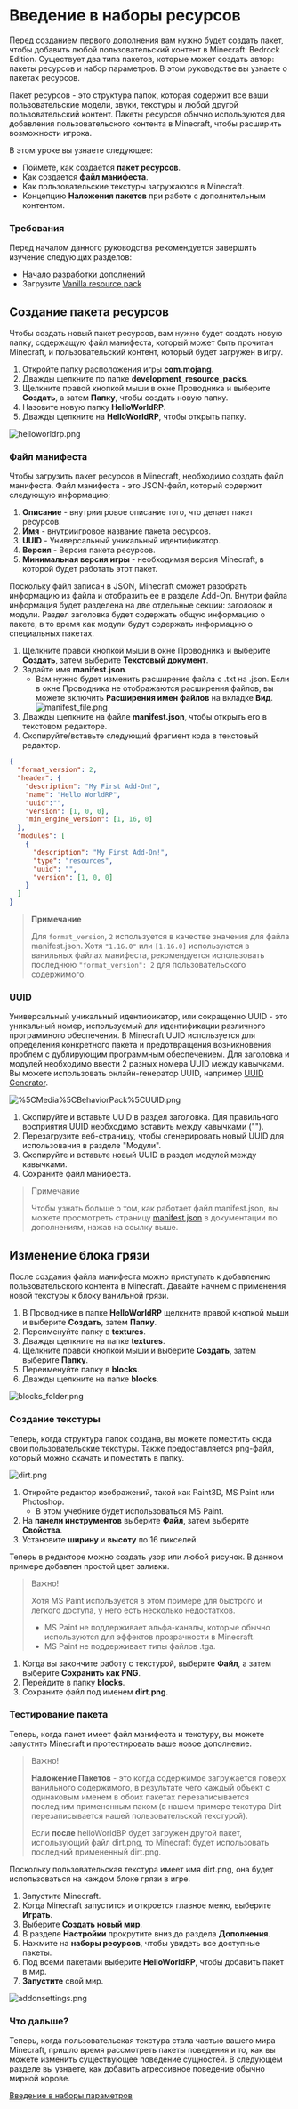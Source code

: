 # Введение в наборы ресурсов

Перед созданием первого дополнения вам нужно будет создать пакет, чтобы добавить любой пользовательский контент в
Minecraft: Bedrock Edition. Существует два типа пакетов, которые может создать автор: пакеты ресурсов и набор
параметров. В этом руководстве вы узнаете о пакетах ресурсов.

Пакет ресурсов - это структура папок, которая содержит все ваши пользовательские модели, звуки, текстуры и любой другой
пользовательский контент. Пакеты ресурсов обычно используются для добавления пользовательского контента в Minecraft,
чтобы расширить возможности игрока.

В этом уроке вы узнаете следующее:

+ Поймете, как создается **пакет ресурсов**.
+ Как создается **файл манифеста**.
+ Как пользовательские текстуры загружаются в Minecraft.
+ Концепцию **Наложения пакетов** при работе с дополнительным контентом.

### Требования

Перед началом данного руководства рекомендуется завершить изучение следующих разделов:

+ [Начало разработки дополнений](Getting_Started.md)
+ Загрузите [Vanilla resource pack](https://aka.ms/resourcepacktemplate)

## Создание пакета ресурсов

Чтобы создать новый пакет ресурсов, вам нужно будет создать новую папку, содержащую файл манифеста, который может быть
прочитан Minecraft, и пользовательский контент, который будет загружен в игру.

1. Откройте папку расположения игры **com.mojang**.
2. Дважды щелкните по папке **development_resource_packs**.
3. Щелкните правой кнопкой мыши в окне Проводника и выберите **Создать**, а затем **Папку**, чтобы создать новую папку.
4. Назовите новую папку **HelloWorldRP**.
5. Дважды щелкните на **HelloWorldRP**, чтобы открыть папку.

![helloworldrp.png](https://docs.microsoft.com/ru-ru/minecraft/creator/documents/media/resourcepack/helloworldrp.png)

### Файл манифеста

Чтобы загрузить пакет ресурсов в Minecraft, необходимо создать файл манифеста. Файл манифеста - это JSON-файл, который
содержит следующую информацию;

1. **Описание** - внутриигровое описание того, что делает пакет ресурсов.
2. **Имя** - внутриигровое название пакета ресурсов.
3. **UUID** - Универсальный уникальный идентификатор.
4. **Версия** - Версия пакета ресурсов.
5. **Минимальная версия игры** - необходимая версия Minecraft, в которой будет работать этот пакет.

Поскольку файл записан в JSON, Minecraft сможет разобрать информацию из файла и отобразить ее в разделе Add-On. Внутри
файла информация будет разделена на две отдельные секции: заголовок и модули. Раздел заголовка будет содержать общую
информацию о пакете, в то время как модули будут содержать информацию о специальных пакетах.

1. Щелкните правой кнопкой мыши в окне Проводника и выберите **Создать**, затем выберите **Текстовый документ**.
2. Задайте имя **manifest.json**.
    * Вам нужно будет изменить расширение файла с .txt на .json. Если в окне Проводника не отображаются расширения
      файлов, вы можете включить **Расширения имен файлов** на вкладке **Вид**.
      ![manifest_file.png](https://docs.microsoft.com/ru-ru/minecraft/creator/documents/media/resourcepack/manifest_file.png)
3. Дважды щелкните на файле **manifest.json**, чтобы открыть его в текстовом редакторе.
4. Скопируйте/вставьте следующий фрагмент кода в текстовый редактор.

``` json
{
  "format_version": 2,
  "header": {
    "description": "My First Add-On!",
    "name": "Hello WorldRP",
    "uuid":"",
    "version": [1, 0, 0],
    "min_engine_version": [1, 16, 0]
  },
  "modules": [
    {
      "description": "My First Add-On!",
      "type": "resources",
      "uuid": "",
      "version": [1, 0, 0]
    }
  ]
}
```

> **Примечание**
>
> Для `format_version`, `2` используется в качестве значения для файла manifest.json. Хотя `"1.16.0"` или `[1.16.0]` используются в ванильных файлах манифеста, рекомендуется использовать последнюю `"format_version": 2` для пользовательского содержимого.

### UUID

Универсальный уникальный идентификатор, или сокращенно UUID - это уникальный номер, используемый для идентификации
различного программного обеспечения. В Minecraft UUID используется для определения конкретного пакета и предотвращения
возникновения проблем с дублирующим программным обеспечением. Для заголовка и модулей необходимо ввести 2 разных номера
UUID между кавычками. Вы можете использовать онлайн-генератор UUID,
например [UUID Generator](https://www.uuidgenerator.net/).

![%5CMedia%5CBehaviorPack%5CUUID.png](https://docs.microsoft.com/ru-ru/minecraft/creator/documents/%5CMedia%5CBehaviorPack%5CUUID.png)

1. Скопируйте и вставьте UUID в раздел заголовка. Для правильного восприятия UUID необходимо вставить между
   кавычками ("").
2. Перезагрузите веб-страницу, чтобы сгенерировать новый UUID для использования в разделе "Модули".
3. Скопируйте и вставьте новый UUID в раздел модулей между кавычками.
4. Сохраните файл манифеста.

> Примечание
>
> Чтобы узнать больше о том, как работает файл manifest.json, вы можете просмотреть страницу [manifest.json](../../Reference_Documentation/Behavior_Pack/Addons_JSON/Addons_Content/Addon_Manifest_JSON.md) в документации по дополнениям, нажав на ссылку выше.

## Изменение блока грязи

После создания файла манифеста можно приступать к добавлению пользовательского контента в Minecraft. Давайте начнем с
применения новой текстуры к блоку ванильной грязи.

1. В Проводнике в папке **HelloWorldRP** щелкните правой кнопкой мыши и выберите **Создать**, затем **Папку**.
2. Переименуйте папку в **textures**.
3. Дважды щелкните на папке **textures**.
4. Щелкните правой кнопкой мыши и выберите **Создать**, затем выберите **Папку**.
5. Переименуйте папку в **blocks**.
6. Дважды щелкните на папке **blocks**.

![blocks_folder.png](https://docs.microsoft.com/ru-ru/minecraft/creator/documents/media/resourcepack/blocks_folder.png)

### Создание текстуры

Теперь, когда структура папок создана, вы можете поместить сюда свои пользовательские текстуры. Также предоставляется
png-файл, который можно скачать и поместить в папку.

![dirt.png](https://docs.microsoft.com/ru-ru/minecraft/creator/documents/media/resourcepack/dirt.png)

1. Откройте редактор изображений, такой как Paint3D, MS Paint или Photoshop.
    * В этом учебнике будет использоваться MS Paint.
2. На **панели инструментов** выберите **Файл**, затем выберите **Свойства**.
3. Установите **ширину** и **высоту** по 16 пикселей.

Теперь в редакторе можно создать узор или любой рисунок. В данном примере добавлен простой цвет заливки.

> Важно!
>
> Хотя MS Paint используется в этом примере для быстрого и легкого доступа, у него есть несколько недостатков.
>
> * MS Paint не поддерживает альфа-каналы, которые обычно используются для эффектов прозрачности в Minecraft.
> * MS Paint не поддерживает типы файлов .tga.

1. Когда вы закончите работу с текстурой, выберите **Файл**, а затем выберите **Сохранить как PNG**.
2. Перейдите в папку **blocks**.
3. Сохраните файл под именем **dirt.png**.

### Тестирование пакета

Теперь, когда пакет имеет файл манифеста и текстуру, вы можете запустить Minecraft и протестировать ваше новое
дополнение.

> Важно!
>
> **Наложение Пакетов** - это когда содержимое загружается поверх ванильного содержимого, в результате чего каждый объект с одинаковым именем в обоих пакетах перезаписывается последним примененным паком (в нашем примере текстура Dirt перезаписывается нашей пользовательской текстурой).
>
> Если **после** helloWorldBP будет загружен другой пакет, использующий файл dirt.png, то Minecraft будет использовать последний примененный dirt.png.

Поскольку пользовательская текстура имеет имя dirt.png, она будет использоваться на каждом блоке грязи в игре.

1. Запустите Minecraft.
2. Когда Minecraft запустится и откроется главное меню, выберите **Играть**.
3. Выберите **Создать новый мир**.
4. В разделе **Настройки** прокрутите вниз до раздела **Дополнения**.
5. Нажмите на **наборы ресурсов**, чтобы увидеть все доступные пакеты.
6. Под всеми пакетами выберите **HelloWorldRP**, чтобы добавить пакет в мир.
7. **Запустите** свой мир.

![addonsettings.png](https://docs.microsoft.com/ru-ru/minecraft/creator/documents/media/resourcepack/addonsettings.png)

### Что дальше?

Теперь, когда пользовательская текстура стала частью вашего мира Minecraft, пришло время рассмотреть пакеты поведения и
то, как вы можете изменить существующее поведение сущностей. В следующем разделе вы узнаете, как добавить агрессивное
поведение обычно мирной корове.

[Введение в наборы параметров](Introduction_to_Behavior_Packs.md)

